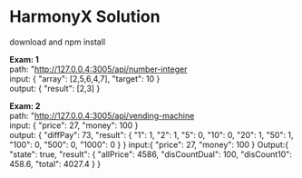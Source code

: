 # HarmonyX Solution


download and npm install 

<b>Exam: 1 </b><br />
 path: "http://127.0.0.4:3005/api/number-integer <br />
 input: {
  "array": [2,5,6,4,7],
  "target": 10
 }
<br />
 output: {
  "result": [2,3]
 }
<br />

<b>Exam: 2 </b> <br />
path: "http://127.0.0.4:3005/api/vending-machine <br />
input: {
  "price": 27,
  "money": 100
}
<br />
output: {
 "diffPay": 73,
 "result": {
    "1": 1,
    "2": 1,
    "5": 0,
    "10": 0,
    "20": 1,
    "50": 1,
    "100": 0,
    "500": 0,
    "1000": 0
  }
}
    input:{
           "price": 27,
           "money": 100
          }
    Output:{
        "state": true,
        "result": {
            "allPrice": 4586,
            "disCountDual": 100,
            "disCount10": 458.6,
            "total": 4027.4
        }
    }
